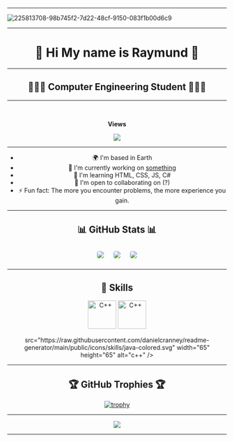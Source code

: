 ----------------------------

![225813708-98b745f2-7d22-48cf-9150-083f1b00d6c9](https://github.com/CoDeX-Ray/CoDeX-Ray/assets/142377798/b08aef22-dc8d-472c-9adf-02903678c6ee)

----------------------------

<h1 align="center"> 🤖 Hi My name is Raymund 🤖 </h1>

----------------------------

<h2 align="center"> 👨🏻‍💻 Computer Engineering Student 👨🏻‍💻 </h2>

----------------------------
<div align="center">
<br><p align="centre"><b> Views </b></p>  
<p align="center"><img align="center" src="https://profile-counter.glitch.me/{CoDeX-Ray}/count.svg" /></p>

<!---
<div align="center">

  ![](https://komarev.com/ghpvc/?username=CoDeX-Ray&color=113e50)

</div>
-->

----------------------------

<p align="left">

* 🌍  I'm based in Earth <br>
* 🚀  I'm currently working on [something](http://s) <br>
* 🧠  I'm learning HTML, CSS, JS, C# <br>
* 🤝  I'm open to collaborating on (?) <br>
* ⚡  Fun fact: The more you encounter problems, the more experience you gain. <br>

</p>

----------------------------

<h2 align="center"> 📊 GitHub Stats 📊 </h2>

<div align="center">
    <div style="display: flex; flex-wrap: wrap; justify-content: center; align-items: center;">
    <img src="https://github-profile-summary-cards.vercel.app/api/cards/profile-details?username=CoDeX-Ray&show_icons=true&theme=2077" style="border: 1px solid white; border-radius: 5px; margin: 10px;">
    <img src="https://github-profile-summary-cards.vercel.app/api/cards/stats?username=CoDeX-Ray&show_icons=true&theme=2077" style="border: 1px solid white; border-radius: 5px; margin: 10px;">
    <img src="https://github-profile-summary-cards.vercel.app/api/cards/productive-time?username=CoDeX-Ray&show_icons=true&theme=2077" style="border: 1px solid white; border-radius: 5px; margin: 10px;"> 
</div>

----------------------------

<h2 align="center"> 🦾 Skills </h2>

<p align="center">
<a href="https://docs.microsoft.com/en-us/cpp/?view=msvc-170" target="_blank" rel="noreferrer"><img src="https://raw.githubusercontent.com/danielcranney/readme-generator/main/public/icons/skills/cplusplus-colored.svg" width="65" height="65" alt="C++" /></a>
<a href="https://docs.microsoft.com/en-us/cpp/?view=msvc-170" target="_blank" rel="noreferrer"><img src="https://raw.githubusercontent.com/danielcranney/readme-generator/main/public/icons/skills/c-colored.svg" width="65" height="65" alt="C++" /></a>
</p>
src="https://raw.githubusercontent.com/danielcranney/readme-generator/main/public/icons/skills/java-colored.svg" width="65" height="65" alt="c++" /></a>
</p>

----------------------------

<!---

<h2 align="center"> 📊 GitHub Stats </h2>

<div align="center">
  
  ![](https://github-readme-stats.vercel.app/api?username=CoDeX-Ray&theme=dark&hide_border=false&include_all_commits=false&count_private=false) <br> <br>
  ![](https://github-readme-streak-stats.herokuapp.com/?user=CoDeX-Ray&theme=dark&hide_border=false)<br/>

</div>
-->

<h2 align="center"> 🏆 GitHub Trophies 🏆 </h2>

<div align="center">

<!---

  ![](https://github-profile-trophy.vercel.app/?username=CoDeX-Ray&theme=radical&no-frame=false&no-bg=true&margin-w=4)
---

-->

[![trophy](https://github-profile-trophy.vercel.app/?username=CoDeX-Ray&theme=radical&margin-w=15&no-bg=true&no-frame=true)](https://github.com/CoDeX-Ray/github-profile-trophy)


</div>

----------------------------

<p align="center">
     <img src="https://capsule-render.vercel.app/api?type=waving&color=gradient&height=100&section=footer"/>
</p>

----------------------------
